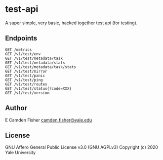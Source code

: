 # test-api

A super simple, very basic, hacked together test api (for testing).

## Endpoints

```
GET /metrics
GET /v1/test/env
GET /v1/test/metadata/task
GET /v1/test/metadata/stats
GET /v1/test/metadata/task/stats
GET /v1/test/mirror
GET /v1/test/panic
GET /v1/test/ping
GET /v1/test/routes
GET /v1/test/status{?code=XXX}
GET /v1/test/version
```

## Author

E Camden Fisher <camden.fisher@yale.edu>

## License

GNU Affero General Public License v3.0 (GNU AGPLv3)
Copyright (c) 2020 Yale University
